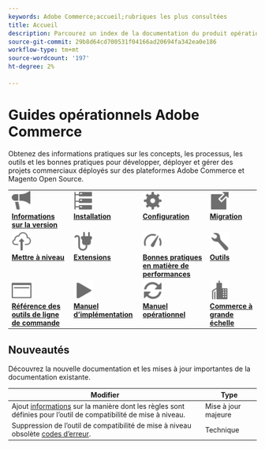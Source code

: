 ```yaml
---
keywords: Adobe Commerce;accueil;rubriques les plus consultées
title: Accueil
description: Parcourez un index de la documentation du produit opérationnel Adobe Commerce.
source-git-commit: 29b8d64cd700531f04166ad20694fa342ea0e186
workflow-type: tm+mt
source-wordcount: '197'
ht-degree: 2%

---
```



# Guides opérationnels Adobe Commerce

Obtenez des informations pratiques sur les concepts, les processus, les outils et les bonnes pratiques pour développer, déployer et gérer des projets commerciaux déployés sur des plateformes Adobe Commerce et Magento Open Source.

<table>
<tr>
  <td valign="top">
    <a href="https://devdocs.magento.com/guides/v2.4/release-notes/bk-release-notes.html">
      <img alt="Informations sur la version" src="../assets/icons/promote.svg" width="40" height="40"/>
    </a>
    <div>
      <a href="https://devdocs.magento.com/guides/v2.4/release-notes/bk-release-notes.html"><strong>Informations sur la version</strong></a>
    </div>
  </td>
  <td valign="top">
    <a href="https://devdocs.magento.com/guides/v2.4/install-gde/install-flow-diagram.html">
      <img alt="Installation" src="../assets/icons/servers.svg" width="40" height="40"/>
    </a>
    <div>
      <a href="https://devdocs.magento.com/guides/v2.4/install-gde/install-flow-diagram.html"><strong>Installation</strong></a>
    </div>
  </td>
  <td valign="top">
    <a href="https://devdocs.magento.com/guides/v2.4/config-guide/bk-config-guide.html">
      <img alt="Configuration" src="../assets/icons/settings.svg" width="40" height="40"/>
    </a>
    <div>
      <a href="https://devdocs.magento.com/guides/v2.4/config-guide/bk-config-guide.html"><strong>Configuration</strong></a>
    </div>
  </td>
  <td valign="top">
    <a href="https://devdocs.magento.com/guides/v2.4/migration/bk-migration-guide.html">
      <img alt="Migration" src="../assets/icons/move-to.svg" width="40" height="40"/>
    </a>
    <div>
      <a href="https://devdocs.magento.com/guides/v2.4/migration/bk-migration-guide.html"><strong>Migration</strong></a>
    </div>
  </td>
</tr>
<tr>
  <td valign="top">
    <a href="../upgrade/overview.md">
      <img alt="Mettre à niveau" src="../assets/icons/upload-cloud.svg" width="40" height="40"/>
    </a>
    <div>
      <a href="../upgrade/overview.md"><strong>Mettre à niveau</strong></a>
    </div>
  </td>
  <td valign="top">
    <a href="https://devdocs.magento.com/extensions/">
       <img alt="Extensions" src="../assets/icons/extension.svg" width="40" height="40"/>
    </a>
    <div>
      <a href="https://devdocs.magento.com/extensions/"><strong>Extensions</strong></a>
    </div>
  </td>
  <td valign="top">
    <a href="../performance/overview.md">
       <img alt="Performances" src="../assets/icons/gauge.svg" width="40" height="40"/>
    </a>
    <div>
      <a href="../performance/overview.md"><strong>Bonnes pratiques en matière de performances</strong></a>
    </div>
  </td>
  <td valign="top">
    <a href="https://devdocs.magento.com/quality-patches/tool.html">
       <img alt="Outils" src="../assets/icons/wrench.svg" width="40" height="40"/>
    </a>
    <div>
      <a href="https://experienceleague.adobe.com/docs/commerce-operations/tools/overview.html?lang=en"><strong>Outils</strong></a>
    </div>
  </td>
</tr>
<tr>
  <td valign="top">
    <a href="https://devdocs.magento.com/guides/v2.4/reference/cli/magento.html">
       <img alt="Référence des outils de ligne de commande" src="../assets/icons/page-rule.svg" width="40" height="40"/>
    </a>
    <div>
      <a href="https://devdocs.magento.com/guides/v2.4/reference/cli/magento.html"><strong>Référence des outils de ligne de commande</strong></a>
    </div>
  </td>
  <td valign="top">
    <a href="../implementation-playbook/overview.md">
      <img alt="Implémentation" src="../assets/icons/play.svg" width="40" height="40"/>
    </a>
    <div>
      <a href="../implementation-playbook/overview.md"><strong>Manuel d’implémentation</strong></a>
    </div>
  </td>
  <td valign="top">
    <a href="../operational-playbook/overview.md">
       <img alt="Opérations" src="../assets/icons/refresh.svg" width="40" height="40"/>
    </a>
    <div>
      <a href="../operational-playbook/overview.md"><strong>Manuel opérationnel</strong></a>
    </div>
  </td>
  <td valign="top">
    <a href="../operational-playbook/overview.md">
       <img alt="Entreprise" src="../assets/icons/enterprise.svg" width="40" height="40"/>
    </a>
    <div>
      <a href="../commerce-at-scale/overview.md"><strong>Commerce à grande échelle</strong></a>
    </div>
  </td>
</tr>
</table>

## Nouveautés

Découvrez la nouvelle documentation et les mises à jour importantes de la documentation existante.

| Modifier | Type |
|----------------------------------------------------------------------------------------------------------------------------------------|--------------|
| Ajout [informations](../upgrade/upgrade-compatibility-tool/overview.md) sur la manière dont les règles sont définies pour l’outil de compatibilité de mise à niveau. | Mise à jour majeure |
| Suppression de l’outil de compatibilité de mise à niveau obsolète [codes d’erreur](../upgrade/upgrade-compatibility-tool/error-messages.md). | Technique |
